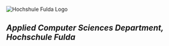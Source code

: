 ![Hochshule Fulda Logo](https://upload.wikimedia.org/wikipedia/de/thumb/4/4d/Logo-Hochschule-Fulda.svg/1200px-Logo-Hochschule-Fulda.svg.png)

## _Applied Computer Sciences Department, Hochschule Fulda_
